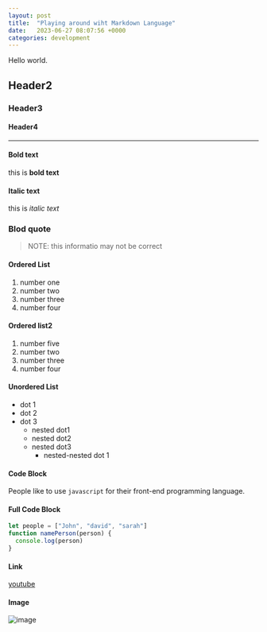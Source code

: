```yaml
---
layout: post
title:  "Playing around wiht Markdown Language"
date:   2023-06-27 08:07:56 +0000
categories: development
---
```


Hello world.

## Header2

### Header3

#### Header4

---

#### Bold text

this is **bold text**

#### Italic text

this is *italic text*

### Blod quote

> NOTE: this informatio may not be correct

#### Ordered List

1. number one
2. number two
3. number three
4. number four

#### Ordered list2

1. number five
1. number two
1. number three
1. number four

#### Unordered List

- dot 1
- dot 2
- dot 3
  - nested dot1
  - nested dot2
  - nested dot3
    - nested-nested dot 1

#### Code Block

People like to use `javascript` for their front-end programming language.

#### Full Code Block

```javascript
let people = ["John", "david", "sarah"]
function namePerson(person) {
  console.log(person)
}
```

#### Link

[youtube](https://www.youtube.com)

#### Image

![image](https://images.unsplash.com/photo-1687810253042-dd95fe94310f?ixlib=rb-4.0.3&ixid=M3wxMjA3fDB8MHxwaG90by1wYWdlfHx8fGVufDB8fHx8fA%3D%3D&auto=format&fit=crop&w=1826&q=80)

